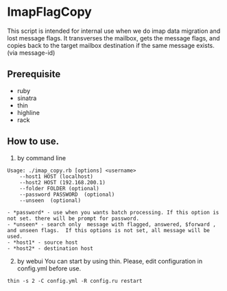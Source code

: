 # ImapFlagCopy
This script is intended for internal use when we do imap data migration and lost message flags.
It transverses the mailbox, gets the message flags,  and copies back to the target mailbox destination if the same message exists. (via message-id)


## Prerequisite
- ruby
- sinatra
- thin
- highline
- rack


## How to use.
1.  by command line
```
Usage: ./imap_copy.rb [options] <username>
    --host1 HOST (localhost)
    --host2 HOST (192.168.200.1)
    --folder FOLDER (optional)
    --password PASSWORD  (optional)
    --unseen  (optional)
```
    - *password* - use when you wants batch processing. If this option is not set. there will be prompt for password.
    - *unseen* - search only  message with flagged, answered, $forward , and unseen flags.  If this options is not set, all message will be used.
    - *host1* - source host
    - *host2* - destination host
2.  by webui
    You can start by using thin.   Please, edit configuration in config.yml before use.
```
thin -s 2 -C config.yml -R config.ru restart
```
